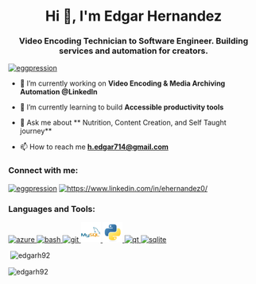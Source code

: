 <h1 align="center">Hi 👋, I'm Edgar Hernandez</h1>
<h3 align="center">Video Encoding Technician to Software Engineer. Building services and automation for creators.</h3>

<p align="left"> <a href="https://twitter.com/eggpression" target="blank"><img src="https://img.shields.io/twitter/follow/eggpression?logo=twitter&style=for-the-badge" alt="eggpression" /></a> </p>

- 🔭 I’m currently working on **Video Encoding & Media Archiving Automation @LinkedIn**

- 🌱 I’m currently learning to build **Accessible productivity tools**
- 💬 Ask me about ** Nutrition, Content Creation, and Self Taught journey**

- 📫 How to reach me **h.edgar714@gmail.com**

<h3 align="left">Connect with me:</h3>
<p align="left">
<a href="https://twitter.com/eggpression" target="blank"><img align="center" src="https://raw.githubusercontent.com/rahuldkjain/github-profile-readme-generator/master/src/images/icons/Social/twitter.svg" alt="eggpression" height="30" width="40" /></a>
<a href="https://linkedin.com/in/https://www.linkedin.com/in/ehernandez0/" target="blank"><img align="center" src="https://raw.githubusercontent.com/rahuldkjain/github-profile-readme-generator/master/src/images/icons/Social/linked-in-alt.svg" alt="https://www.linkedin.com/in/ehernandez0/" height="30" width="40" /></a>
</p>

<h3 align="left">Languages and Tools:</h3>
<p align="left"> <a href="https://azure.microsoft.com/en-in/" target="_blank" rel="noreferrer"> <img src="https://www.vectorlogo.zone/logos/microsoft_azure/microsoft_azure-icon.svg" alt="azure" width="40" height="40"/> </a> <a href="https://www.gnu.org/software/bash/" target="_blank" rel="noreferrer"> <img src="https://www.vectorlogo.zone/logos/gnu_bash/gnu_bash-icon.svg" alt="bash" width="40" height="40"/> </a> <a href="https://git-scm.com/" target="_blank" rel="noreferrer"> <img src="https://www.vectorlogo.zone/logos/git-scm/git-scm-icon.svg" alt="git" width="40" height="40"/> </a> <a href="https://www.mysql.com/" target="_blank" rel="noreferrer"> <img src="https://raw.githubusercontent.com/devicons/devicon/master/icons/mysql/mysql-original-wordmark.svg" alt="mysql" width="40" height="40"/> </a> <a href="https://www.python.org" target="_blank" rel="noreferrer"> <img src="https://raw.githubusercontent.com/devicons/devicon/master/icons/python/python-original.svg" alt="python" width="40" height="40"/> </a> <a href="https://www.qt.io/" target="_blank" rel="noreferrer"> <img src="https://upload.wikimedia.org/wikipedia/commons/0/0b/Qt_logo_2016.svg" alt="qt" width="40" height="40"/> </a> <a href="https://www.sqlite.org/" target="_blank" rel="noreferrer"> <img src="https://www.vectorlogo.zone/logos/sqlite/sqlite-icon.svg" alt="sqlite" width="40" height="40"/> </a> </p>

<p>&nbsp;<img align="center" src="https://github-readme-stats.vercel.app/api?username=edgarh92&show_icons=true&locale=en" alt="edgarh92" /></p>

<p><img align="center" src="https://github-readme-streak-stats.herokuapp.com/?user=edgarh92&" alt="edgarh92" /></p>
